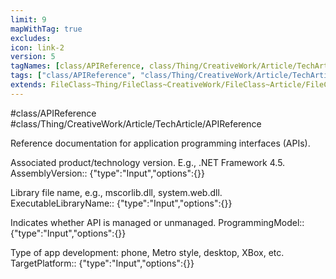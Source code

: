 ```yaml
---
limit: 9
mapWithTag: true
excludes:
icon: link-2
version: 5
tagNames: [class/APIReference, class/Thing/CreativeWork/Article/TechArticle/APIReference, schema-org/APIReference]
tags: ["class/APIReference", "class/Thing/CreativeWork/Article/TechArticle/APIReference"]
extends: FileClass~Thing/FileClass~CreativeWork/FileClass~Article/FileClass~TechArticle
---
```


#class/APIReference
#class/Thing/CreativeWork/Article/TechArticle/APIReference


Reference documentation for application programming interfaces (APIs).


Associated product/technology version. E.g., .NET Framework 4.5.
AssemblyVersion:: {"type":"Input","options":{}}

Library file name, e.g., mscorlib.dll, system.web.dll.
ExecutableLibraryName:: {"type":"Input","options":{}}

Indicates whether API is managed or unmanaged.
ProgrammingModel:: {"type":"Input","options":{}}

Type of app development: phone, Metro style, desktop, XBox, etc.
TargetPlatform:: {"type":"Input","options":{}}
